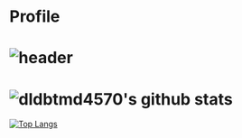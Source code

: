 # Profile
![header](https://capsule-render.vercel.app/api?type=waving&color=gradient&height=300&section=header&text=Github%20render&fontSize=90)
======
![dldbtmd4570's github stats](https://github-readme-stats.vercel.app/api?username=dldbtmd4570&show_icons=true)
======
[![Top Langs](https://github-readme-stats.vercel.app/api/top-langs/?username=dldbtmd4570)](https://github.com/dldbtmd4570/github-readme-stats)
